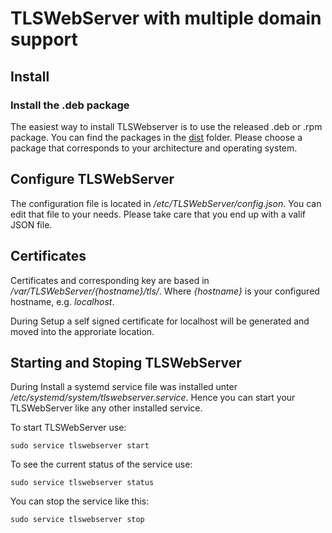 # TLSWebServer with multiple domain support

## Install

### Install the .deb package

The easiest way to install TLSWebserver is to use the released .deb or .rpm package.
You can find the packages in the [dist](dist/) folder.
Please choose a package that corresponds to your architecture and operating system.

## Configure TLSWebServer

The configuration file is located in _/etc/TLSWebServer/config.json_.
You can edit that file to your needs. Please take care that you end up with a valif JSON file.

## Certificates

Certificates and corresponding key are based in _/var/TLSWebServer/{hostname}/tls/_.
Where _{hostname}_ is your configured hostname, e.g. _localhost_.

During Setup a self signed certificate for localhost will be generated and moved into the approriate location.

## Starting and Stoping TLSWebServer

During Install a systemd service file was installed unter _/etc/systemd/system/tlswebserver.service_.
Hence you can start your TLSWebServer like any other installed service.

To start TLSWebServer use:
```
sudo service tlswebserver start
```

To see the current status of the service use:
```
sudo service tlswebserver status
```

You can stop the service like this:

```
sudo service tlswebserver stop
```
